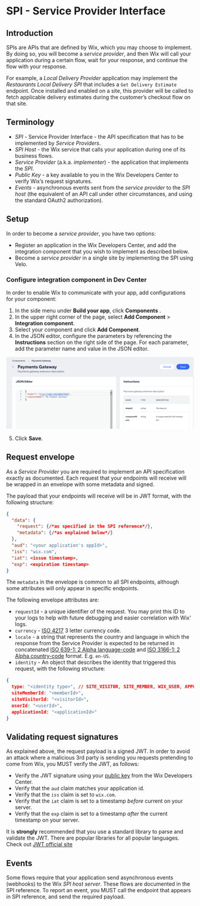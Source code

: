 # SPI - Service Provider Interface

## Introduction

SPIs are APIs that are defined by Wix, which you may choose to implement.
By doing so, you will become  a _service provider_, and then Wix will call your application during a certain flow, wait for your response, 
and continue the flow with your response.  

For example, a _Local Delivery Provider_ application may implement the _Restaurants Local Delivery SPI_ that includes a `Get Delivery Estimate` endpoint. 
Once installed and enabled on a site, this provider will be called to fetch applicable delivery estimates during the customer’s checkout flow on that site.

## Terminology
* _SPI_ - Service Provider Interface - the API specification that has to be implemented by _Service Providers_.
* _SPI Host_ - the Wix service that calls your application during one of its business flows.  
* _Service Provider_  (a.k.a. _implementer_) - the application that implements the _SPI_.  
* _Public Key_ - a key available to you in the Wix Developers Center to verify Wix’s request signatures.  
* _Events_ - asynchronous events sent from the _service provider_ to the _SPI host_ (the equivalent of an API call under other circumstances, and using the standard OAuth2 authorization).

## Setup
In order to become a _service provider_, you have two options:
* Register an application in the Wix Developers Center, and add the integration component that you wish to implement as described below. 
* Become a _service provider_ in a single site by implementing the SPI using Velo. 

### Configure integration component in Dev Center
In order to enable Wix to communicate with your app, add configurations for your component:
1. In the side menu under **Build your app**, click **Components** .
2. In the upper right corner of the page, select **Add Component** > **Integration component**.
3. Select your component and click **Add Component**.
4. In the JSON editor, configure the parameters by referencing the **Instructions** section on the right side of the page. For each parameter, add the parameter name and value in the JSON editor.


![alt text](../media/spi-config.png)


5. Click **Save**.

## Request envelope
As a _Service Provider_ you are required to implement an API specification exactly as documented. Each request that your endpoints will receive 
will be wrapped in an envelope with some metadata and signed.

The payload that your endpoints will receive will be in JWT format, with the following structure:

```json
{
  "data": {
    "request": {/*as specified in the SPI reference*/},
    "metadata": {/*as explained below*/}
  },
  "aud": "<your application's appId>",
  "iss": "wix.com",
  "iat": <issue timestamp>,
  "exp": <expiration timestamp>
}
```

The `metadata` in the envelope is common to all SPI endpoints, although some attributes will only appear in specific endpoints.

The following envelope attributes are:
* `requestId` - a unique identifier of the request. You may print this ID to your logs to help with future debugging and easier correlation with Wix' logs.
* `currency` - [ISO 4217](https://en.wikipedia.org/wiki/ISO_4217) 3 letter currency code.
* `locale` - a string that represents the country and language in which the response from the Service Provider is expected to be returned in concatenated  [ISO 639-1: 2 Alpha language-code](https://en.wikipedia.org/wiki/List_of_ISO_639-1_codes) and [ISO 3166-1: 2 Alpha country-code](https://en.wikipedia.org/wiki/ISO_3166-1) format. E.g. `en-US`.
* `identity` - An object that describes the identity that triggered this request, with the following structure:

```json
{
  type: "<identity type>", // SITE_VISITOR, SITE_MEMBER, WIX_USER, APPLICATION
  siteMemberId: "<memberId>",
  siteVisitorId: "<visitorId>",
  userId: "<userId>",
  applicationId: "<applicationId>"
}
```

## Validating request signatures
As explained above, the request payload is a signed JWT. In order to avoid an attack where a malicious 3rd party is sending you requests pretending to come from Wix, you MUST verify the JWT, as follows:
* Verify the JWT signature using your [public key](https://devforum.wix.com/kb/en/article/finding-your-apps-public-key) from the Wix Developers Center.
* Verify that the `aud` claim matches your application id.
* Verify that the `iss` claim  is set to `wix.com`.
* Verify that the `iat` claim is set to a timestamp _before_ current on your server.
* Verify that the `exp` claim is set to a timestamp _after_ the current timestamp on your server.

It is **strongly** recommended that you use a standard library to parse and validate the JWT. There are popular libraries for all popular languages. Check out [JWT official site](https://jwt.io/libraries)

## Events
Some flows require that your application send asynchronous events (webhooks) to the Wix _SPI host server_. These flows are documented in the SPI reference.
To report an event, you MUST call the endpoint that appears in SPI reference, and send the required payload.

